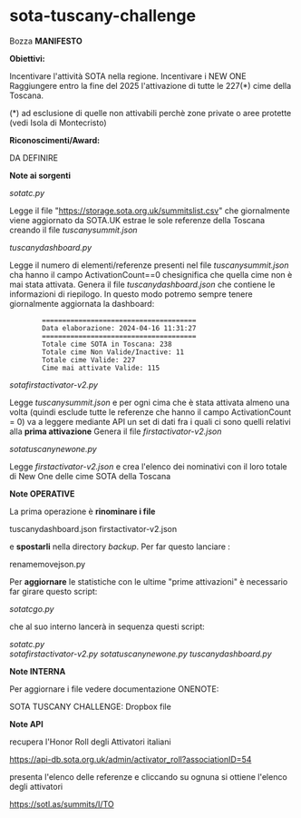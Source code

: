 # sota-tuscany-challenge


Bozza **MANIFESTO** 

**Obiettivi:**

Incentivare l'attività SOTA nella regione.
Incentivare i NEW ONE
Raggiungere entro la fine del 2025 l'attivazione di tutte le 227(*) cime della Toscana.

(*) ad esclusione di quelle non attivabili perchè zone private o aree protette (vedi Isola di Montecristo)

**Riconoscimenti/Award:**

DA DEFINIRE





**Note ai sorgenti**

*sotatc.py*  

Legge il file "https://storage.sota.org.uk/summitslist.csv" che giornalmente viene aggiornato da SOTA.UK estrae le sole referenze della Toscana creando il file *tuscanysummit.json*

*tuscanydashboard.py*


Legge il numero di elementi/referenze presenti nel file *tuscanysummit.json* cha hanno il campo ActivationCount==0 chesignifica che quella cime non è mai stata attivata.
            Genera il file *tuscanydashboard.json* che contiene le informazioni di riepilogo.
            In questo modo potremo sempre tenere giornalmente aggiornata la dashboard: 
             
            ======================================
            Data elaborazione: 2024-04-16 11:31:27
            ======================================
            Totale cime SOTA in Toscana: 238
            Totale cime Non Valide/Inactive: 11
            Totale cime Valide: 227
            Cime mai attivate Valide: 115


*sotafirstactivator-v2.py*

Legge *tuscanysummit.json*  e per ogni cima che è stata attivata almeno una volta (quindi esclude tutte le referenze che hanno il campo ActivationCount = 0) va a leggere mediante API un set di dati fra i quali ci sono quelli relativi alla **prima attivazione**
Genera il file *firstactivator-v2.json*

*sotatuscanynewone.py*

Legge *firstactivator-v2.json* e crea l'elenco dei nominativi con il loro totale di New One delle cime SOTA della Toscana
 

**Note OPERATIVE**

La prima operazione è **rinominare i file** 

tuscanydashboard.json
firstactivator-v2.json

e **spostarli** nella directory *backup*.
Per far questo lanciare :

renamemovejson.py

Per **aggiornare** le statistiche con le ultime "prime attivazioni" è necessario far girare  questo script:

*sotatcgo.py*

che al suo interno lancerà in sequenza questi script:

*sotatc.py*  
*sotafirstactivator-v2.py*
*sotatuscanynewone.py*
*tuscanydashboard.py*

**Note INTERNA** 

Per aggiornare i file vedere documentazione ONENOTE:

SOTA TUSCANY CHALLENGE: Dropbox file


**Note API**

recupera l'Honor Roll degli Attivatori italiani


https://api-db.sota.org.uk/admin/activator_roll?associationID=54

presenta l'elenco delle referenze e cliccando su ognuna si ottiene l'elenco degli attivatori

  https://sotl.as/summits/I/TO
 

